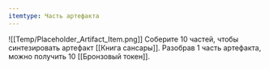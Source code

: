 ```yaml
---
itemtype: Часть артефакта
---
```

![[Temp/Placeholder_Artifact_Item.png]]
Соберите 10 частей, чтобы синтезировать артефакт [[Книга сансары]]. Разобрав  1 часть артефакта, можно получить 10 [[Бронзовый токен]].

